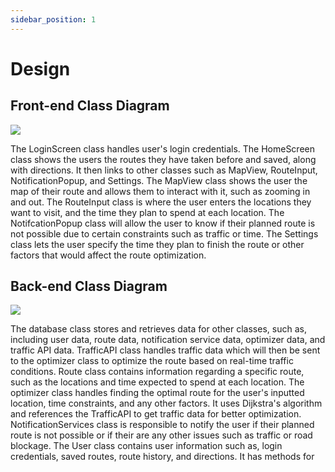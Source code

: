 ```yaml
---
sidebar_position: 1
---
```

# Design

## Front-end Class Diagram

[![](https://mermaid.ink/img/pako:eNqVU8FOwzAM_ZUqJxDrD_SAhNgBpA2hFXFAvZjG66w1dpU6Q2jav9N1QyvQbtQXR36W33Nsb00uFk1i8hLqekpQeHAZR421kWgmBXGae0SOtgdgbzce2aK_uk6ijZA9AfEK2JaYhndHOgjfN67An_Au4y7xgzgczzvFEhWHeUvK12dp51C9En6M4XwTccOCPBRnCRcSFB-5CjqG887ameSgJDyYs0AnG7yY9kLuP_N4EqUlHWo9SxWqi3J_FUhRlbiox7TZahOu1QOx1mdldjc1jm87C3TAOwu1h4-D7sVOM-mF_3xFb9Z3v2ZiHHoHZJsza3vPjK7QYWaS5mnBrzOT8a7Jg6CSfnJuEvUBJyZUFhSPV2mSJZR1E0VLKn5-vNu9230BVw4s4Q?type=png)](https://mermaid.live/edit#pako:eNqVU8FOwzAM_ZUqJxDrD_SAhNgBpA2hFXFAvZjG66w1dpU6Q2jav9N1QyvQbtQXR36W33Nsb00uFk1i8hLqekpQeHAZR421kWgmBXGae0SOtgdgbzce2aK_uk6ijZA9AfEK2JaYhndHOgjfN67An_Au4y7xgzgczzvFEhWHeUvK12dp51C9En6M4XwTccOCPBRnCRcSFB-5CjqG887ameSgJDyYs0AnG7yY9kLuP_N4EqUlHWo9SxWqi3J_FUhRlbiox7TZahOu1QOx1mdldjc1jm87C3TAOwu1h4-D7sVOM-mF_3xFb9Z3v2ZiHHoHZJsza3vPjK7QYWaS5mnBrzOT8a7Jg6CSfnJuEvUBJyZUFhSPV2mSJZR1E0VLKn5-vNu9230BVw4s4Q)

The LoginScreen class handles user's login credentials. The HomeScreen class shows the users the routes they have taken before and saved, along with directions. It then links to other classes such as MapView, RouteInput, NotificationPopup, and Settings. The MapView class shows the user the map of their route and allows them to interact with it, such as zooming in and out. The RouteInput class is where the user enters the locations they want to visit, and the time they plan to spend at each location. The NotifcationPopup class will allow the user to know if their planned route is not possible due to certain constraints such as traffic or time. The Settings class lets the user specify the time they plan to finish the route or other factors that would affect the route optimization. 

## Back-end Class Diagram

[![](https://mermaid.ink/img/pako:eNp9VE1PwzAM_StRTiDoH9gBaQwhkPgSjFsvJvFGWJtMrjs0pv13kqxN163bpaqfnfeeXTcbqZxGOZJZluWWDRc4EregFhlaLSYFVJW4MzAnKHMba1TAEvRZIYksuxHvrmbMrRCvSzal-TsPTwlmM6PGb4_HuRfHxueAjbMfSCujIsEAHMuDg5C_A4YvqM6AyUsPPSHXq0kGjzL9RuJsorjYhFiIrPaBhRKbcOkLfh3pJqRg6cFU7GjdVhCujKv9iAlVMFU1iQpWqGMPLaIPSnbPq8LNjb247CJ_JoWKEBgjTcIC8x6yDY-unZhJ_RRuN6rWgx8MjvmpQXs-QOsWT1Jz5GnvxKBktxCb1OrPomKCPdWJN-ERY7n14vgb6R6Un2Z_IjNjdeSE4nSf3adMqryDwhfv8YUuutQg29C6NrRXNuTWYU0Gj6YFS80f6od9wU7aI4RMBld74FZeyxKpBKP97x2pcukH5FdRjvyrBlrkMrehDmp2H2ur5IipxmtZL70kNj95C6I2XvZ5d13EW2P7Dx0xZEI?type=png)](https://mermaid.live/edit#pako:eNp9VE1PwzAM_StRTiDoH9gBaQwhkPgSjFsvJvFGWJtMrjs0pv13kqxN163bpaqfnfeeXTcbqZxGOZJZluWWDRc4EregFhlaLSYFVJW4MzAnKHMba1TAEvRZIYksuxHvrmbMrRCvSzal-TsPTwlmM6PGb4_HuRfHxueAjbMfSCujIsEAHMuDg5C_A4YvqM6AyUsPPSHXq0kGjzL9RuJsorjYhFiIrPaBhRKbcOkLfh3pJqRg6cFU7GjdVhCujKv9iAlVMFU1iQpWqGMPLaIPSnbPq8LNjb247CJ_JoWKEBgjTcIC8x6yDY-unZhJ_RRuN6rWgx8MjvmpQXs-QOsWT1Jz5GnvxKBktxCb1OrPomKCPdWJN-ERY7n14vgb6R6Un2Z_IjNjdeSE4nSf3adMqryDwhfv8YUuutQg29C6NrRXNuTWYU0Gj6YFS80f6od9wU7aI4RMBld74FZeyxKpBKP97x2pcukH5FdRjvyrBlrkMrehDmp2H2ur5IipxmtZL70kNj95C6I2XvZ5d13EW2P7Dx0xZEI)

The database class stores and retrieves data for other classes, such as, including user data, route data, notification service data, optimizer data, and traffic API data. TrafficAPI class handles traffic data which will then be sent to the optimizer class to optimize the route based on real-time traffic conditions.  Route class contains information regarding a specific route, such as the locations and time expected to spend at each location. The optimizer class handles finding the optimal route for the user's inputted location, time constraints, and any other factors. It uses Dijkstra's algorithm and references the TrafficAPI to get traffic data for better optimization. NotificationServices class is responsible to notify the user if their planned route is not possible or if their are any other issues such as traffic or road blockage. The User class contains user information such as, login credentials, saved routes, route history, and directions. It has methods for
